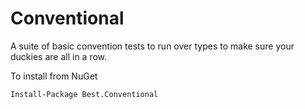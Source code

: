 Conventional
============

A suite of basic convention tests to run over types to make sure your duckies are all in a row.

To install from NuGet

    Install-Package Best.Conventional 
